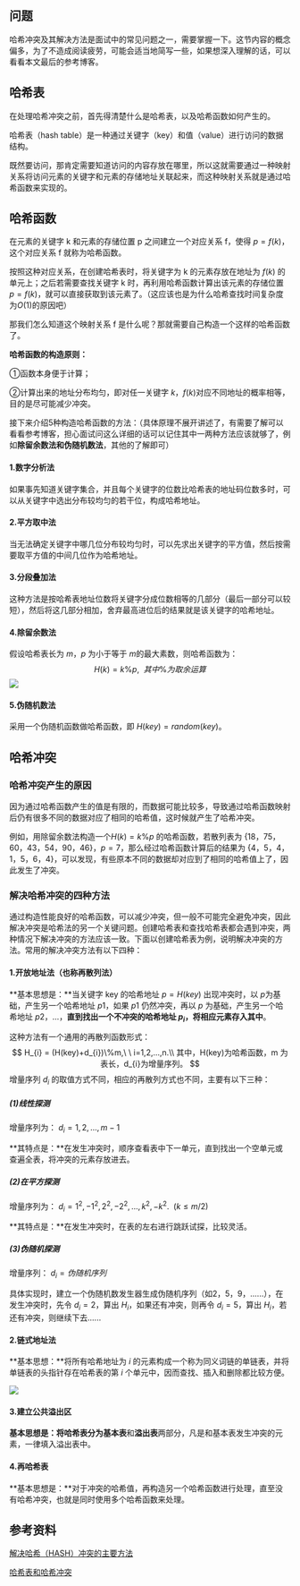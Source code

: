 ## 问题

哈希冲突及其解决方法是面试中的常见问题之一，需要掌握一下。这节内容的概念偏多，为了不造成阅读疲劳，可能会适当地简写一些，如果想深入理解的话，可以看看本文最后的参考博客。

## 哈希表

在处理哈希冲突之前，首先得清楚什么是哈希表，以及哈希函数如何产生的。

哈希表（hash table）是一种通过关键字（key）和值（value）进行访问的数据结构。

既然要访问，那肯定需要知道访问的内容存放在哪里，所以这就需要通过一种映射关系将访问元素的关键字和元素的存储地址关联起来，而这种映射关系就是通过哈希函数来实现的。

## 哈希函数

在元素的关键字 k 和元素的存储位置 p 之间建立一个对应关系 f，使得 $p=f(k)$，这个对应关系 f 就称为哈希函数。

按照这种对应关系，在创建哈希表时，将关键字为 k 的元素存放在地址为 $f(k)$ 的单元上；之后若需要查找关键字 k 时，再利用哈希函数计算出该元素的存储位置 $p=f(k)$，就可以直接获取到该元素了。（这应该也是为什么哈希查找时间复杂度为$O(1)$的原因吧）

那我们怎么知道这个映射关系 f 是什么呢？那就需要自己构造一个这样的哈希函数了。

**哈希函数的构造原则：**

①函数本身便于计算；

②计算出来的地址分布均匀，即对任一关键字 $k$，$f(k)$对应不同地址的概率相等，目的是尽可能减少冲突。

接下来介绍5种构造哈希函数的方法：（具体原理不展开讲述了，有需要了解可以看看参考博客，担心面试问这么详细的话可以记住其中一两种方法应该就够了，例如**除留余数法和伪随机数法**，其他的了解即可）

#### 1.数字分析法

如果事先知道关键字集合，并且每个关键字的位数比哈希表的地址码位数多时，可以从关键字中选出分布较均匀的若干位，构成哈希地址。

#### 2.平方取中法

当无法确定关键字中哪几位分布较均匀时，可以先求出关键字的平方值，然后按需要取平方值的中间几位作为哈希地址。

#### 3.分段叠加法

这种方法是按哈希表地址位数将关键字分成位数相等的几部分（最后一部分可以较短），然后将这几部分相加，舍弃最高进位后的结果就是该关键字的哈希地址。

#### 4.除留余数法

假设哈希表长为 $m$，$p$ 为小于等于 $m$的最大素数，则哈希函数为：
$$
H(k)=k\%p,\ \ 其中\%为取余运算
$$
![](https://i.loli.net/2020/05/24/uHRTsWiXhVqn9zG.png)

#### 5.伪随机数法

采用一个伪随机函数做哈希函数，即 $H(key)=random(key)$。



## 哈希冲突

### 哈希冲突产生的原因

因为通过哈希函数产生的值是有限的，而数据可能比较多，导致通过哈希函数映射后仍有很多不同的数据对应了相同的哈希值，这时候就产生了哈希冲突。

例如，用除留余数法构造一个$H(k)=k\%p$ 的哈希函数，若散列表为 $\{ 18，75，60，43，54，90，46 \}$，$p=7$，那么经过哈希函数计算后的结果为 $\{ 4，5，4，1，5，6，4\}$，可以发现，有些原本不同的数据却对应到了相同的哈希值上了，因此发生了冲突。

### 解决哈希冲突的四种方法

通过构造性能良好的哈希函数，可以减少冲突，但一般不可能完全避免冲突，因此解决冲突是哈希法的另一个关键问题。创建哈希表和查找哈希表都会遇到冲突，两种情况下解决冲突的方法应该一致。下面以创建哈希表为例，说明解决冲突的方法。常用的解决冲突方法有以下四种：

#### 1.开放地址法（也称再散列法）

**基本思想是：**当关键字 key 的哈希地址 $p=H(key)$ 出现冲突时，以 $p$为基础，产生另一个哈希地址 $p1$，如果 $p1$ 仍然冲突，再以 $p$ 为基础，产生另一个哈希地址 $p2$，…，**直到找出一个不冲突的哈希地址 $p_{i}$，将相应元素存入其中**。

这种方法有一个通用的再散列函数形式：
$$
H_{i} = (H(key)+d_{i})\%m,\ \ i=1,2,...,n.\\
其中，H(key)为哈希函数，m 为表长，d_{i}为增量序列。
$$
增量序列 $d_{i}$ 的取值方式不同，相应的再散列方式也不同，主要有以下三种：

##### (1)线性探测

增量序列为： $d_{i}=1,2,...,m-1$

**其特点是：**在发生冲突时，顺序查看表中下一单元，直到找出一个空单元或查遍全表，将冲突的元素存放进去。

##### (2)在平方探测

增量序列为：  $d_{i}=1^2,-1^2,2^2,-2^2,...,k^2,-k^2.\ \ (k\leq m/2)$

**其特点是：**在发生冲突时，在表的左右进行跳跃试探，比较灵活。

##### (3)伪随机探测

增量序列： $d_{i}=伪随机序列$

具体实现时，建立一个伪随机数发生器生成伪随机序列（如2，5，9，......），在发生冲突时，先令 $d_{i}=2$，算出 $H_{i}$，如果还有冲突，则再令 $d_{i}=5$，算出 $H_{i}$，若还有冲突，则继续下去......



#### 2.链式地址法

**基本思想：**将所有哈希地址为 $i$ 的元素构成一个称为同义词链的单链表，并将单链表的头指针存在哈希表的第 $i$ 个单元中，因而查找、插入和删除都比较方便。

![](https://i.loli.net/2020/05/24/4ynGPofVedNvaXl.png)

#### 3.建立公共溢出区

**基本思想是：**将哈希表分为**基本表**和**溢出表**两部分，凡是和基本表发生冲突的元素，一律填入溢出表中。



#### 4.再哈希表

**基本思想是：**对于冲突的哈希值，再构造另一个哈希函数进行处理，直至没有哈希冲突，也就是同时使用多个哈希函数来处理。



## 参考资料

[解决哈希（HASH）冲突的主要方法](https://www.cnblogs.com/zhangbing12304/p/7997980.html)

[哈希表和哈希冲突](https://blog.csdn.net/weixin_42044037/article/details/81838693)